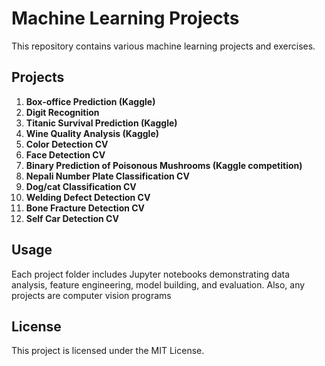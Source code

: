# Machine Learning Projects
This repository contains various machine learning projects and exercises.

## Projects

1. **Box-office Prediction (Kaggle)**
2. **Digit Recognition**
3. **Titanic Survival Prediction (Kaggle)**
4. **Wine Quality Analysis (Kaggle)**
5. **Color Detection CV**
6. **Face Detection CV**
7. **Binary Prediction of Poisonous Mushrooms (Kaggle competition)**
8. **Nepali Number Plate Classification CV**
9. **Dog/cat Classification CV**
10. **Welding Defect Detection CV**
11. **Bone Fracture Detection CV**
12. **Self Car Detection CV**
## Usage
Each project folder includes Jupyter notebooks demonstrating data analysis, feature engineering, model building, and evaluation.
Also, any projects are computer vision programs
## License
This project is licensed under the MIT License.
